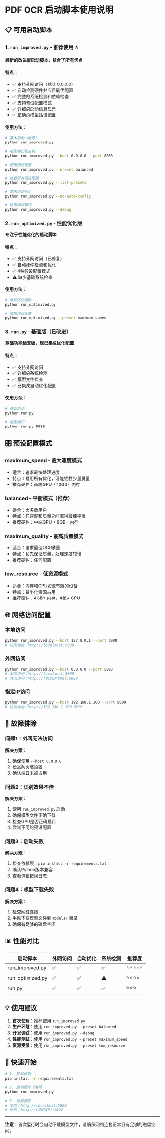 # PDF OCR 启动脚本使用说明

## 📋 可用启动脚本

### 1. `run_improved.py` - 推荐使用 ⭐

**最新的改进版启动脚本，结合了所有优点**

#### 特点：

- ✅ 支持外网访问（默认 0.0.0.0）
- ✅ 自动检测硬件并应用最优配置
- ✅ 完整的系统检测和依赖检查
- ✅ 支持预设配置模式
- ✅ 详细的启动信息显示
- ✅ 正确的模型路径配置

#### 使用方法：

```bash
# 基本启动（推荐）
python run_improved.py

# 指定端口和主机
python run_improved.py --host 0.0.0.0 --port 8080

# 使用预设配置
python run_improved.py --preset balanced

# 查看所有预设配置
python run_improved.py --list-presets

# 禁用自动优化
python run_improved.py --no-auto-config

# 启用调试模式
python run_improved.py --debug
```

### 2. `run_optimized.py` - 性能优化版

**专注于性能优化的启动脚本**

#### 特点：

- ✅ 支持外网访问（已修复）
- ✅ 自动硬件检测和优化
- ✅ 4种预设配置模式
- ⚠️  缺少基础系统检查

#### 使用方法：

```bash
# 自动优化启动
python run_optimized.py

# 使用预设配置
python run_optimized.py --preset maximum_speed
```

### 3. `run.py` - 基础版（已改进）

**基础功能检查版，现已集成优化配置**

#### 特点：

- ✅ 支持外网访问
- ✅ 详细的系统检测
- ✅ 模型文件检查
- ✅ 已集成自动优化配置

#### 使用方法：

```bash
# 基础启动
python run.py

# 指定端口
python run.py 8080
```

## 🎛️ 预设配置模式

### maximum_speed - 最大速度模式

- 适合：追求最快处理速度
- 特点：启用所有优化，可能牺牲少量质量
- 推荐硬件：高端GPU + 16GB+ 内存

### balanced - 平衡模式（推荐）

- 适合：大多数用户
- 特点：在速度和质量之间取得最佳平衡
- 推荐硬件：中端GPU + 8GB+ 内存

### maximum_quality - 最高质量模式

- 适合：追求最佳OCR质量
- 特点：优先保证质量，处理速度较慢
- 推荐硬件：任何配置

### low_resource - 低资源模式

- 适合：内存和CPU资源有限的设备
- 特点：最小化资源占用
- 推荐硬件：4GB+ 内存，4核+ CPU

## 🌐 网络访问配置

### 本地访问

```bash
python run_improved.py --host 127.0.0.1 --port 5000
# 访问地址：http://localhost:5000
```

### 外网访问

```bash
python run_improved.py --host 0.0.0.0 --port 5000
# 本地访问：http://localhost:5000
# 外网访问：http://[您的IP地址]:5000
```

### 指定IP访问

```bash
python run_improved.py --host 192.168.1.100 --port 5000
# 访问地址：http://192.168.1.100:5000
```

## 🔧 故障排除

### 问题1：外网无法访问

**解决方案：**

1. 确保使用 `--host 0.0.0.0`
2. 检查防火墙设置
3. 确认端口未被占用

### 问题2：识别效果不佳

**解决方案：**

1. 使用 `run_improved.py` 启动
2. 确保模型文件正确下载
3. 检查GPU是否正确启用
4. 尝试不同的预设配置

### 问题3：启动失败

**解决方案：**

1. 检查依赖项：`pip install -r requirements.txt`
2. 确认Python版本兼容
3. 查看详细错误日志

### 问题4：模型下载失败

**解决方案：**

1. 检查网络连接
2. 手动下载模型文件到 `models/` 目录
3. 确保有足够的磁盘空间

## 📊 性能对比

| 启动脚本         | 外网访问 | 自动优化 | 系统检测 | 推荐度     |
| ---------------- | -------- | -------- | -------- | ---------- |
| run_improved.py  | ✅       | ✅       | ✅       | ⭐⭐⭐⭐⭐ |
| run_optimized.py | ✅       | ✅       | ⚠️     | ⭐⭐⭐⭐   |
| run.py           | ✅       | ✅       | ✅       | ⭐⭐⭐     |

## 💡 使用建议

1. **首次使用**：推荐使用 `run_improved.py`
2. **生产环境**：使用 `run_improved.py --preset balanced`
3. **开发调试**：使用 `run_improved.py --debug`
4. **性能测试**：使用 `run_improved.py --preset maximum_speed`
5. **资源受限**：使用 `run_improved.py --preset low_resource`

## 🚀 快速开始

```bash
# 1. 安装依赖
pip install -r requirements.txt

# 2. 启动服务（推荐）
python run_improved.py

# 3. 访问服务
# 本地：http://localhost:5000
# 外网：http://[您的IP]:5000
```

---

**注意**：首次运行时会自动下载模型文件，请确保网络连接正常且有足够的磁盘空间。

